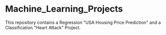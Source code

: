 # Machine_Learning_Projects
This repository contains a Regression "USA Housing Price Prediction" and a Classification "Heart Attack" Project.
